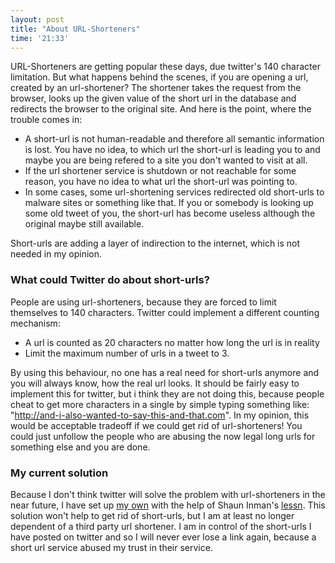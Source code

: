 ```yaml
--- 
layout: post
title: "About URL-Shorteners"
time: '21:33'
---
```


URL-Shorteners are getting popular these days, due twitter's 140 character limitation. But what happens behind the scenes, if you are opening a url, created by an url-shortener? The shortener takes the request from the browser, looks up the given value of the short url in the database and redirects the browser to the original site. And here is the point, where the trouble comes in:

* A short-url is not human-readable and therefore all semantic information is lost. You have no idea, to which url the short-url is leading you to and maybe you are being refered to a site you don't wanted to visit at all.
* If the url shortener service is shutdown or not reachable for some reason, you have no idea to what url the short-url was pointing to.
* In some cases, some url-shortening services redirected old short-urls to malware sites or something like that. If you or somebody is looking up some old tweet of you, the short-url has become useless although the original maybe still available.

Short-urls are adding a layer of indirection to the internet, which is not needed in my opinion.

### What could Twitter do about short-urls?

People are using url-shorteners, because they are forced to limit themselves to 140 characters. Twitter could implement a different counting mechanism:

* A url is counted as 20 characters no matter how long the url is in reality
* Limit the maximum number of urls in a tweet to 3.

By using this behaviour, no one has a real need for short-urls anymore and you will always know, how the real url looks. It should be fairly easy to implement this for twitter, but i think they are not doing this, because people cheat to get more characters in a single by simple typing something like: "http://and-i-also-wanted-to-say-this-and-that.com". In my opinion, this would be acceptable tradeoff if we could get rid of url-shorteners! You could just unfollow the people who are abusing the now legal long urls for something else and you are done.

### My current solution

Because I don't think twitter will solve the problem with url-shorteners in the near future, I have set up [my own][wulfi.net] with the help of Shaun Inman's [lessn][lessn]. This solution won't help to get rid of short-urls, but I am at least no longer dependent of a third party url shortener. I am in control of the short-urls I have posted on twitter and so I will never ever lose a link again, because a short url service abused my trust in their service.



[wulfi.net]: http://wulfi.net/ "wulfi.net"
[lessn]: http://www.shauninman.com/archive/2009/08/17/less_n "lessn"
